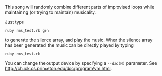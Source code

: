 This song will randomly combine different parts of improvised loops while
maintaining (or trying to maintain) musicality.

Just type
```
ruby rms_test.rb gen
```
to generate the silence array, and play the music. When the silence array has been generated, the music
can be directly played by typing
```
ruby rms_test.rb
```

You can change the output device by specifying a `--dac(N)` parameter. See
http://chuck.cs.princeton.edu/doc/program/vm.html.
